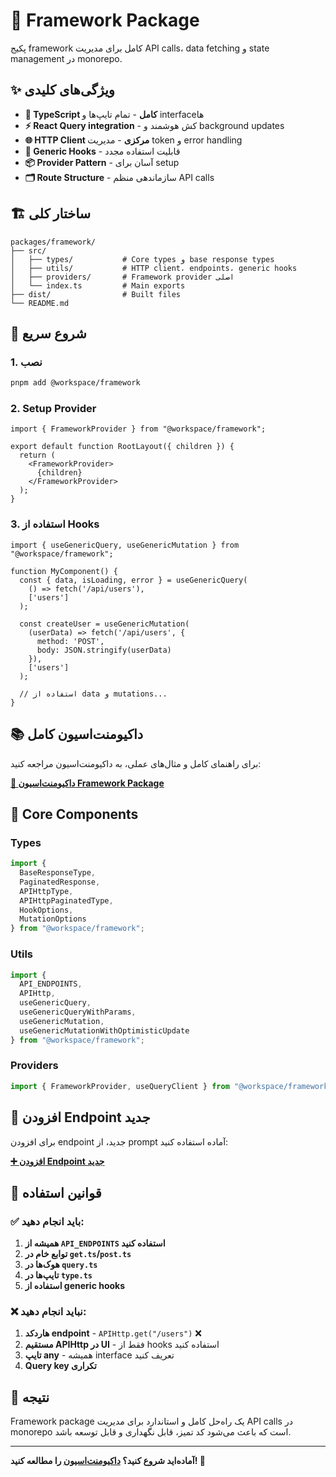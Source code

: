 # 🚀 Framework Package

پکیج framework کامل برای مدیریت API calls، data fetching و state management در monorepo.

## ✨ ویژگی‌های کلیدی

- **🔧 TypeScript کامل** - تمام تایپ‌ها و interfaceها
- **⚡ React Query integration** - کش هوشمند و background updates
- **🌐 HTTP Client مرکزی** - مدیریت token و error handling
- **🔄 Generic Hooks** - قابلیت استفاده مجدد
- **📦 Provider Pattern** - آسان برای setup
- **🗂️ Route Structure** - سازماندهی منظم API calls

## 🏗️ ساختار کلی

```
packages/framework/
├── src/
│   ├── types/           # Core types و base response types
│   ├── utils/           # HTTP client، endpoints، generic hooks
│   ├── providers/       # Framework provider اصلی
│   └── index.ts         # Main exports
├── dist/                # Built files
└── README.md
```

## 🚀 شروع سریع

### 1. نصب
```bash
pnpm add @workspace/framework
```

### 2. Setup Provider
```tsx
import { FrameworkProvider } from "@workspace/framework";

export default function RootLayout({ children }) {
  return (
    <FrameworkProvider>
      {children}
    </FrameworkProvider>
  );
}
```

### 3. استفاده از Hooks
```tsx
import { useGenericQuery, useGenericMutation } from "@workspace/framework";

function MyComponent() {
  const { data, isLoading, error } = useGenericQuery(
    () => fetch('/api/users'),
    ['users']
  );

  const createUser = useGenericMutation(
    (userData) => fetch('/api/users', {
      method: 'POST',
      body: JSON.stringify(userData)
    }),
    ['users']
  );

  // استفاده از data و mutations...
}
```

## 📚 داکیومنت‌اسیون کامل

برای راهنمای کامل و مثال‌های عملی، به داکیومنت‌اسیون مراجعه کنید:

**[📖 داکیومنت‌اسیون Framework Package](../../apps/docs/content/docs/framework/)**

## 🔧 Core Components

### Types
```typescript
import { 
  BaseResponseType, 
  PaginatedResponse, 
  APIHttpType, 
  APIHttpPaginatedType,
  HookOptions,
  MutationOptions 
} from "@workspace/framework";
```

### Utils
```typescript
import { 
  API_ENDPOINTS, 
  APIHttp,
  useGenericQuery,
  useGenericQueryWithParams,
  useGenericMutation,
  useGenericMutationWithOptimisticUpdate 
} from "@workspace/framework";
```

### Providers
```typescript
import { FrameworkProvider, useQueryClient } from "@workspace/framework";
```

## 🎯 افزودن Endpoint جدید

برای افزودن endpoint جدید، از prompt آماده استفاده کنید:

**[➕ افزودن Endpoint جدید](../../prompts/docs/add-endpoint/)**

## 🔄 قوانین استفاده

### ✅ باید انجام دهید:
1. **همیشه از `API_ENDPOINTS` استفاده کنید**
2. **توابع خام در `get.ts`/`post.ts`**
3. **هوک‌ها در `query.ts`**
4. **تایپ‌ها در `type.ts`**
5. **استفاده از generic hooks**

### ❌ نباید انجام دهید:
1. **هاردکد endpoint** - `APIHttp.get("/users")` ❌
2. **مستقیم APIHttp در UI** - فقط از hooks استفاده کنید
3. **تایپ any** - همیشه interface تعریف کنید
4. **Query key تکراری**

## 🎯 نتیجه

Framework package یک راه‌حل کامل و استاندارد برای مدیریت API calls در monorepo است که باعث می‌شود کد تمیز، قابل نگهداری و قابل توسعه باشد.

---

**آماده‌اید شروع کنید؟ [داکیومنت‌اسیون](../../apps/docs/content/docs/framework/) را مطالعه کنید! 🚀**